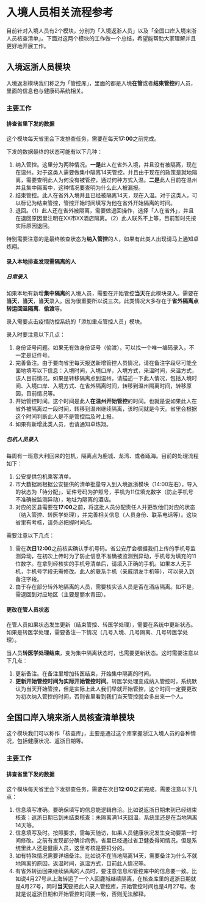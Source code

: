 # 入境人员相关流程参考

目前针对入境人员有2个模块，分别为「入境返浙人员」以及「全国口岸入境来浙人员核查清单」。下面对这两个模块的工作做一个总结，希望能帮助大家理解并且更好地开展工作。

## 入境返浙人员模块

入境返浙模块我们称之为「管控库」，里面的都是入境**在管**或者**结束管控**的人员，里面的信息也与健康码系统相关。

### 主要工作

#### 排查省里下发的数据

这个模块每天省里会下发排查任务，需要在每天**17:00**之前完成。

下发的数据最终的状态可能有以下几种：

1. 纳入管控。这里分为两种情况。**一是**此人在省外入境，并且没有被隔离，现在在温州。对于这类人需要做集中隔离14天管控。并且由于现在的政策是就地隔离，需要查明此人为何没有被管控，通过何种方式入温。**二是**此人目前在温州并且集中隔离中，这种情况要查明为什么此人被漏报。
2. 结束管控。此人在省外入境并且已经被隔离14天，现在入温。对于这类人，可以标记为结束管控，管控开始时间填写为他在省外开始隔离的时间。
3. 退回。（1）此人还在省外被隔离，需要做退回操作，选择「人在省外」，并且在退回原因里注明在XX市XX酒店隔离。（2）此人联系不上等，目前暂时先按实际原因退回。

特别需要注意的是最终核查状态为**纳入管控**的人，如果有此类人出现请马上通知卓炼翔。

#### 录入本地排查发现需隔离的人

##### 日常录入

如果本地有新增**集中隔离**的入境人员，需要在开始管控**当天**在此模块录入。需要在**当天**，**当天**，**当天**录入。因为很重要所以说三次。此类情况大多存在于**省外隔离点转运回温隔离**、**偷渡**等。

录入需要点击疫情防控系统的「添加重点管控人员」模块。

录入时要注意以下几点：

1. 身份证号问题。如果无有效身份证号（偷渡），可以找一个唯一编码录入，不一定是证件号。
2. 完善备注。由于要向省里每天报送新增管控人员情况，请在备注字段尽可能全面地填写以下信息：入境时间，入境口岸，入境方式，来温时间，来温方式，该人目前情况。如果是转移隔离点到温州，请描述一下此人情况，包括入境时间、入境口岸、入境方式、在省外隔离时间，转移到温州隔离时间，转移原因，目前情况等。
3. 开始管控时间。这个时间是此人**在温州开始管控**的时间。也就是说如果此人在省外被隔离过一段时间，转移到温州继续隔离，该时间就是今天。省里会根据这个时间判断此人是不是管控后及时上报。
4. 如果有新增此类人员，也请通知卓炼翔。

##### 包机人员录入

每周有一班意大利回来的包机，隔离点为鹿城、龙湾、或者瓯海。目前的处理流程如下：

1. 公安提供包机乘客清单。
2. 市大数据局根据公安提供的清单批量导入到入境返浙模块（14:00左右），导入的状态为「待分配」，证件号码为护照号，手机为11位填充数字（防止手机号不准确被监测异动），地址为隔离的酒店。
3. 对应的区县需要在**17:00**之前，将这批人员分配责任人并更改他们对应的状态（纳入管控、转医学处理），并完善相关信息（人员身份、联系电话等）。这块省里有考核，请务必把握时间点。

需要注意以下几点：

1. 需在**次日12:00**之前核实确认手机号码。省公安厅会根据我们上传的手机号监测异动，在初次上传时为了防止信息不准确被监测到异动，手机号为填充的11位数字。在拿到经核实的手机号清单后，请填入正确的手机。如果本人无手机，手机号字段无需修改。此人的联系手机（亲戚朋友手机等），可以录入到备注字段。
2. 由于存在部分转外地隔离的人员，需要核实该人员是否在酒店隔离。如不是，需退回到对应地区（主要是丽水青田）。

   

#### 更改在管人员状态

在管人员如果状态发生更新（结束管控、转医学处理），需要在系统中更新状态。如果是转医学处理，需要备注一下情况（几号入境、几号隔离、几号转医学处理）。

当人员**转医学处理结束**，变为集中隔离状态时，也需要更新状态。这时需要注意以下几点：

1. 更新备注。在备注里增加转医结束，开始集中隔离的时间。
2. **更新开始管控时间为实际开始管控时间**。转医学处理变成纳入管控时，系统默认为当天开始管控，但是实际上此人我们早就开始管控，这个时间一定要更改为初次纳入管控的时间，否则省里看到我们当天管控就会多出来一个人。

## 全国口岸入境来浙人员核查清单模块

这个模块我们可以称作「核查库」，主要是通过这个库掌握浙江入境人员的各种情况，包括健康状况、返浙日期等。

### 主要工作

#### 排查省里下发的数据

这个模块每天省里会下发排查任务，需要在次日**12:00**之前完成，需要注意以下几点：

1. 信息填写准确。要确保填写的信息能逻辑自洽。比如说返浙日期未到已经结束核查；返浙日期已到未结束核查；未隔离满14天回温，系统里还是在当地隔离14天等。
2. 信息填写及时。按照要求，需每天随访，如果人员健康状况发生变动要第一时间修改。之前有发现部分确诊病例，省里已经通过省卫健委得知情况，但是系统里此人还是健康人员，这里考核是要扣分的。
3. 如有特殊情况需要详细备注。比如说不在当地隔离14天，需要备注为什么不就地隔离的原因，返温时间，返温方式，目前此人情况等。
4. 有省外转运回来继续隔离的人员时，要注意信息和管控库中的信息要一致。比如说4月27号从上海转运了一个人回鹿城继续隔离，在核查库里的返浙日期就是4月27号，同时**当天**要把此人录入管控库，开始管控时间也是4月27号。也就是说返浙日期和开始管控时间要一致，否则无法解释。

